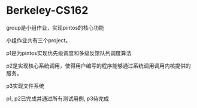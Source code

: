 # Berkeley-CS162
group是小组作业，实现pintos的核心功能

小组作业共有三个project。

p1是为pintos实现优先级调度和多级反馈队列调度算法

p2是实现核心系统调用，使得用户编写的程序能够通过系统调用调用内核提供的服务。

p3实现文件系统

p1, p2已完成并通过所有测试用例, p3待完成
